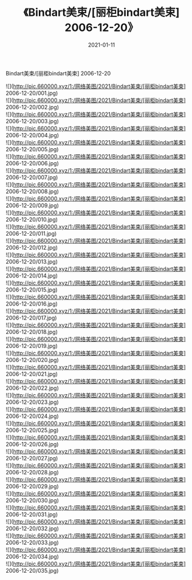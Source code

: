 ﻿---
layout: post
title:  《Bindart美束/[丽柜bindart美束] 2006-12-20》
date:   2021-01-11
img: http://pic.660000.xyz/1:/网络美图/2021/Bindart美束/[丽柜bindart美束] 2006-12-20/000.jpg
categories: [美女, 清纯, 唯美]
---

Bindart美束/[丽柜bindart美束] 2006-12-20

 ![](http://pic.660000.xyz/1:/网络美图/2021/Bindart美束/[丽柜bindart美束] 2006-12-20/001.jpg) <br>![](http://pic.660000.xyz/1:/网络美图/2021/Bindart美束/[丽柜bindart美束] 2006-12-20/002.jpg) <br>![](http://pic.660000.xyz/1:/网络美图/2021/Bindart美束/[丽柜bindart美束] 2006-12-20/003.jpg) <br>![](http://pic.660000.xyz/1:/网络美图/2021/Bindart美束/[丽柜bindart美束] 2006-12-20/004.jpg) <br>![](http://pic.660000.xyz/1:/网络美图/2021/Bindart美束/[丽柜bindart美束] 2006-12-20/005.jpg) <br>![](http://pic.660000.xyz/1:/网络美图/2021/Bindart美束/[丽柜bindart美束] 2006-12-20/006.jpg) <br>![](http://pic.660000.xyz/1:/网络美图/2021/Bindart美束/[丽柜bindart美束] 2006-12-20/007.jpg) <br>![](http://pic.660000.xyz/1:/网络美图/2021/Bindart美束/[丽柜bindart美束] 2006-12-20/008.jpg) <br>![](http://pic.660000.xyz/1:/网络美图/2021/Bindart美束/[丽柜bindart美束] 2006-12-20/009.jpg) <br>![](http://pic.660000.xyz/1:/网络美图/2021/Bindart美束/[丽柜bindart美束] 2006-12-20/010.jpg) <br>![](http://pic.660000.xyz/1:/网络美图/2021/Bindart美束/[丽柜bindart美束] 2006-12-20/011.jpg) <br>![](http://pic.660000.xyz/1:/网络美图/2021/Bindart美束/[丽柜bindart美束] 2006-12-20/012.jpg) <br>![](http://pic.660000.xyz/1:/网络美图/2021/Bindart美束/[丽柜bindart美束] 2006-12-20/013.jpg) <br>![](http://pic.660000.xyz/1:/网络美图/2021/Bindart美束/[丽柜bindart美束] 2006-12-20/014.jpg) <br>![](http://pic.660000.xyz/1:/网络美图/2021/Bindart美束/[丽柜bindart美束] 2006-12-20/015.jpg) <br>![](http://pic.660000.xyz/1:/网络美图/2021/Bindart美束/[丽柜bindart美束] 2006-12-20/016.jpg) <br>![](http://pic.660000.xyz/1:/网络美图/2021/Bindart美束/[丽柜bindart美束] 2006-12-20/017.jpg) <br>![](http://pic.660000.xyz/1:/网络美图/2021/Bindart美束/[丽柜bindart美束] 2006-12-20/018.jpg) <br>![](http://pic.660000.xyz/1:/网络美图/2021/Bindart美束/[丽柜bindart美束] 2006-12-20/019.jpg) <br>![](http://pic.660000.xyz/1:/网络美图/2021/Bindart美束/[丽柜bindart美束] 2006-12-20/020.jpg) <br>![](http://pic.660000.xyz/1:/网络美图/2021/Bindart美束/[丽柜bindart美束] 2006-12-20/021.jpg) <br>![](http://pic.660000.xyz/1:/网络美图/2021/Bindart美束/[丽柜bindart美束] 2006-12-20/022.jpg) <br>![](http://pic.660000.xyz/1:/网络美图/2021/Bindart美束/[丽柜bindart美束] 2006-12-20/023.jpg) <br>![](http://pic.660000.xyz/1:/网络美图/2021/Bindart美束/[丽柜bindart美束] 2006-12-20/024.jpg) <br>![](http://pic.660000.xyz/1:/网络美图/2021/Bindart美束/[丽柜bindart美束] 2006-12-20/025.jpg) <br>![](http://pic.660000.xyz/1:/网络美图/2021/Bindart美束/[丽柜bindart美束] 2006-12-20/026.jpg) <br>![](http://pic.660000.xyz/1:/网络美图/2021/Bindart美束/[丽柜bindart美束] 2006-12-20/027.jpg) <br>![](http://pic.660000.xyz/1:/网络美图/2021/Bindart美束/[丽柜bindart美束] 2006-12-20/028.jpg) <br>![](http://pic.660000.xyz/1:/网络美图/2021/Bindart美束/[丽柜bindart美束] 2006-12-20/029.jpg) <br>![](http://pic.660000.xyz/1:/网络美图/2021/Bindart美束/[丽柜bindart美束] 2006-12-20/030.jpg) <br>![](http://pic.660000.xyz/1:/网络美图/2021/Bindart美束/[丽柜bindart美束] 2006-12-20/031.jpg) <br>![](http://pic.660000.xyz/1:/网络美图/2021/Bindart美束/[丽柜bindart美束] 2006-12-20/032.jpg) <br>![](http://pic.660000.xyz/1:/网络美图/2021/Bindart美束/[丽柜bindart美束] 2006-12-20/033.jpg) <br>![](http://pic.660000.xyz/1:/网络美图/2021/Bindart美束/[丽柜bindart美束] 2006-12-20/034.jpg) <br>![](http://pic.660000.xyz/1:/网络美图/2021/Bindart美束/[丽柜bindart美束] 2006-12-20/035.jpg) <br>